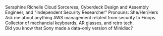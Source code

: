 Seraphine Richelle
Cloud Sorceress, Cyberdeck Design and Assembly Engineer, and "Independent Security Researcher"
Pronouns: She/Her/Hers
Ask me about anything AWS management related from security to Finops.
Collector of mechancial keyboards, AR glasses, and retro tech.  
Did you know that Sony made a data-only version of Minidisc?  

